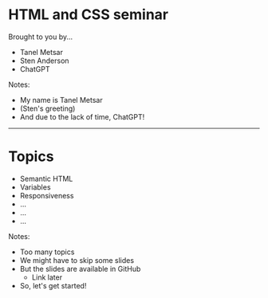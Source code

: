 <!-- .slide: data-background="DarkSlateBlue" -->
# HTML and CSS seminar

Brought to you by...
- Tanel Metsar
- Sten Anderson
- ChatGPT

Notes:
- My name is Tanel Metsar
- (Sten's greeting)
- And due to the lack of time, ChatGPT!

---

# Topics
- Semantic HTML
- Variables
- Responsiveness
- ...
- ...
- ...

Notes:
- Too many topics
- We might have to skip some slides
- But the slides are available in GitHub
  - Link later
- So, let's get started!